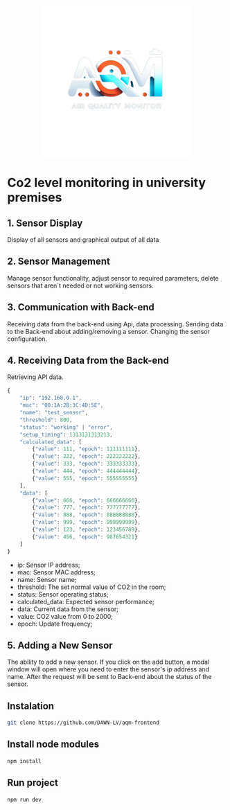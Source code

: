<p align="center">
  <a href="https://github.com/DAWN-LV/aqm-backend" target="blank"><img src="https://github.com/DAWN-LV/aqm-backend/blob/master/src/common/images/Logo.png?raw=true" width="350" alt="AQM Logo" /></a>
</p>

# Co2 level monitoring in university premises

## 1. Sensor Display
Display of all sensors and graphical output of all data

## 2. Sensor Management
Manage sensor functionality, adjust sensor to required parameters, delete sensors that aren`t needed or not working sensors.

## 3. Communication with Back-end
Receiving data from the back-end using Api, data processing. Sending data to the Back-end about adding/removing a sensor. Changing the sensor configuration.

## 4. Receiving Data from the Back-end

Retrieving API data.

```ts
{
    "ip": "192.168.0.1",
    "mac": "00:1A:2B:3C:4D:5E",
    "name": "test_sensor",
    "threshold": 800,
    "status": "working" | "error",
    "setup_timing": 1313131313213,
    "calculated_data": [
        {"value": 111, "epoch": 111111111},
        {"value": 222, "epoch": 222222222},
        {"value": 333, "epoch": 333333333},
        {"value": 444, "epoch": 444444444},
        {"value": 555, "epoch": 555555555}
    ],
    "data": [
        {"value": 666, "epoch": 666666666},
        {"value": 777, "epoch": 777777777},
        {"value": 888, "epoch": 888888888},
        {"value": 999, "epoch": 999999999},
        {"value": 123, "epoch": 123456789},
        {"value": 456, "epoch": 987654321}
    ]
}
```
* ip: Sensor IP address;
* mac: Sensor MAC address;
* name: Sensor name;
* threshold: The set normal value of CO2 in the room;
* status: Sensor operating status;
* calculated_data: Expected sensor performance;
* data: Current data from the sensor;
* value: CO2 value from 0 to 2000;
* epoch: Update frequency;

## 5. Adding a New Sensor

The ability to add a new sensor. If you click on the add button, a modal window will open where you need to enter the sensor's ip address and name. After the request will be sent to Back-end about the status of the sensor.

## Instalation 
```bash
git clone https://github.com/DAWN-LV/aqm-frontend
```

## Install node modules

```bash
npm install
```

## Run project

```bash
npm run dev
```

